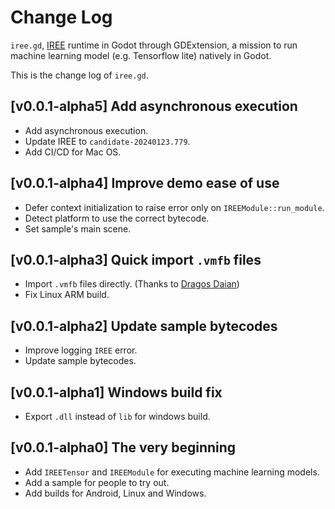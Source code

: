 # Change Log

`iree.gd`, [IREE](https://github.com/openxla/iree) runtime in Godot through GDExtension, a mission to run machine learning model (e.g. Tensorflow lite) natively in Godot.

This is the change log of `iree.gd`.

## [v0.0.1-alpha5] Add asynchronous execution

- Add asynchronous execution.
- Update IREE to `candidate-20240123.779`.
- Add CI/CD for Mac OS.

## [v0.0.1-alpha4] Improve demo ease of use

- Defer context initialization to raise error only on `IREEModule::run_module`.
- Detect platform to use the correct bytecode.
- Set sample's main scene.

## [v0.0.1-alpha3] Quick import `.vmfb` files

- Import `.vmfb` files directly. (Thanks to [Dragos Daian](https://github.com/Ughuuu))
- Fix Linux ARM build.

## [v0.0.1-alpha2] Update sample bytecodes

- Improve logging `IREE` error.
- Update sample bytecodes.

## [v0.0.1-alpha1] Windows build fix

- Export `.dll` instead of `lib` for windows build.

## [v0.0.1-alpha0] The very beginning

- Add `IREETensor` and `IREEModule` for executing machine learning models.
- Add a sample for people to try out.
- Add builds for Android, Linux and Windows.

